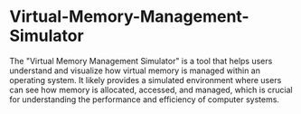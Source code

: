 # Virtual-Memory-Management-Simulator
The "Virtual Memory Management Simulator" is a tool that helps users understand and visualize how virtual memory is managed within an operating system. It likely provides a simulated environment where users can see how memory is allocated, accessed, and managed, which is crucial for understanding the performance and efficiency of computer systems.
